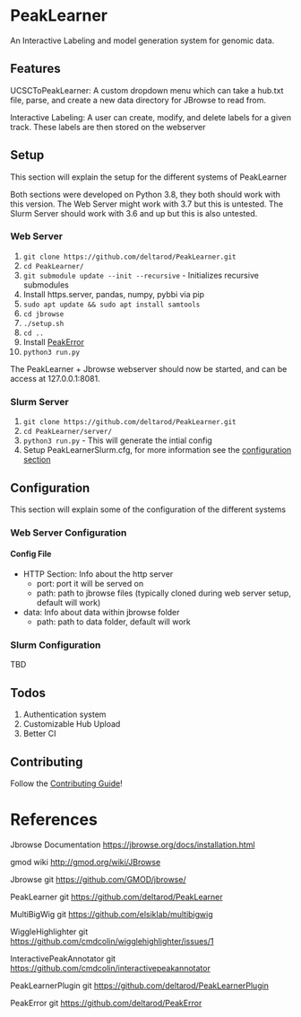 # PeakLearner
An Interactive Labeling and model generation system for genomic data.

## Features

UCSCToPeakLearner: A custom dropdown menu which can take a hub.txt file, parse, and create a new data directory for JBrowse to read from.

Interactive Labeling: A user can create, modify, and delete labels for a given track. These labels are then stored on the webserver

## Setup
This section will explain the setup for the different systems of PeakLearner

Both sections were developed on Python 3.8, they both should work with this version.
The Web Server might work with 3.7 but this is untested.
The Slurm Server should work with 3.6 and up but this is also untested. 

### Web Server
1. `git clone https://github.com/deltarod/PeakLearner.git`
2. `cd PeakLearner/`
3. `git submodule update --init --recursive` - Initializes recursive submodules
4. Install https.server, pandas, numpy, pybbi via pip
5. `sudo apt update && sudo apt install samtools`
6. `cd jbrowse`
7. `./setup.sh`
8. `cd ..`
9. Install [PeakError](https://github.com/deltarod/PeakError/)
10. `python3 run.py`

The PeakLearner + Jbrowse webserver should now be started, and can be access at 127.0.0.1:8081.

### Slurm Server
1. `git clone https://github.com/deltarod/PeakLearner.git`
2. `cd PeakLearner/server/`
3. `python3 run.py` - This will generate the intial config
4. Setup PeakLearnerSlurm.cfg, for more information see the [configuration section](#configuration)


## Configuration
This section will explain some of the configuration of the different systems

### Web Server Configuration

#### Config File
- HTTP Section: Info about the http server
    - port: port it will be served on
    - path: path to jbrowse files (typically cloned during web server setup, default will work)
- data: Info about data within jbrowse folder
    - path: path to data folder, default will work


### Slurm Configuration
TBD

## Todos
1. Authentication system
2. Customizable Hub Upload
3. Better CI

## Contributing
Follow the [Contributing Guide](CONTRIBUTING.md)!


# References

Jbrowse Documentation               https://jbrowse.org/docs/installation.html

gmod wiki                           http://gmod.org/wiki/JBrowse

Jbrowse git                         https://github.com/GMOD/jbrowse/

PeakLearner git                     https://github.com/deltarod/PeakLearner

MultiBigWig git                     https://github.com/elsiklab/multibigwig

WiggleHighlighter git               https://github.com/cmdcolin/wigglehighlighter/issues/1

InteractivePeakAnnotator git        https://github.com/cmdcolin/interactivepeakannotator

PeakLearnerPlugin git               https://github.com/deltarod/PeakLearnerPlugin

PeakError git                       https://github.com/deltarod/PeakError

